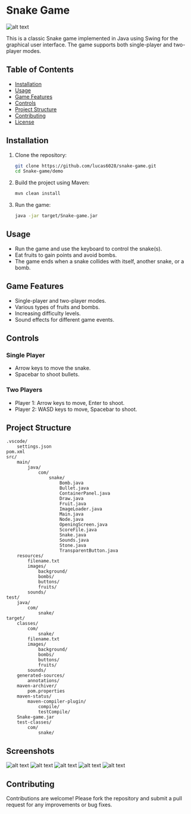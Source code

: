 # Snake Game

![alt text](https://github.com/lucas6028/snake-game/blob/main/src/main/resources/images/readme/2p.png)

This is a classic Snake game implemented in Java using Swing for the graphical user interface. The game supports both single-player and two-player modes.

## Table of Contents

- [Installation](#installation)
- [Usage](#usage)
- [Game Features](#game-features)
- [Controls](#controls)
- [Project Structure](#project-structure)
- [Contributing](#contributing)
- [License](#license)

## Installation

1. Clone the repository:

   ```sh
   git clone https://github.com/lucas6028/snake-game.git
   cd Snake-game/demo
   ```

2. Build the project using Maven:

   ```sh
   mvn clean install
   ```

3. Run the game:
   ```sh
   java -jar target/Snake-game.jar
   ```

## Usage

- Run the game and use the keyboard to control the snake(s).
- Eat fruits to gain points and avoid bombs.
- The game ends when a snake collides with itself, another snake, or a bomb.

## Game Features

- Single-player and two-player modes.
- Various types of fruits and bombs.
- Increasing difficulty levels.
- Sound effects for different game events.

## Controls

### Single Player

- Arrow keys to move the snake.
- Spacebar to shoot bullets.

### Two Players

- Player 1: Arrow keys to move, Enter to shoot.
- Player 2: WASD keys to move, Spacebar to shoot.

## Project Structure

```
.vscode/
    settings.json
pom.xml
src/
    main/
        java/
            com/
                snake/
                    Bomb.java
                    Bullet.java
                    ContainerPanel.java
                    Draw.java
                    Fruit.java
                    ImageLoader.java
                    Main.java
                    Node.java
                    OpeningScreen.java
                    ScoreFile.java
                    Snake.java
                    Sounds.java
                    Stone.java
                    TransparentButton.java
    resources/
        filename.txt
        images/
            background/
            bombs/
            buttons/
            fruits/
        sounds/
test/
    java/
        com/
            snake/
target/
    classes/
        com/
            snake/
        filename.txt
        images/
            background/
            bombs/
            buttons/
            fruits/
        sounds/
    generated-sources/
        annotations/
    maven-archiver/
        pom.properties
    maven-status/
        maven-compiler-plugin/
            compile/
            testCompile/
    Snake-game.jar
    test-classes/
        com/
            snake/
```

## Screenshots

![alt text](https://github.com/lucas6028/snake-game/blob/main/src/main/resources/images/readme/p1p2.png)
![alt text](https://github.com/lucas6028/snake-game/blob/main/src/main/resources/images/readme/1.png)
![alt text](https://github.com/lucas6028/snake-game/blob/main/src/main/resources/images/readme/2.png)
![alt text](https://github.com/lucas6028/snake-game/blob/main/src/main/resources/images/readme/3.png)
![alt text](https://github.com/lucas6028/snake-game/blob/main/src/main/resources/images/readme/4.png)

## Contributing

Contributions are welcome! Please fork the repository and submit a pull request for any improvements or bug fixes.
